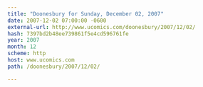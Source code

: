 ```yaml
---
title: "Doonesbury for Sunday, December 02, 2007"
date: 2007-12-02 07:00:00 -0600
external-url: http://www.ucomics.com/doonesbury/2007/12/02/
hash: 7397bd2b48ee739861f5e4cd596761fe
year: 2007
month: 12
scheme: http
host: www.ucomics.com
path: /doonesbury/2007/12/02/

---
```



